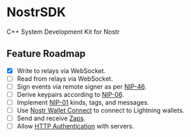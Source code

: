 # NostrSDK

C++ System Development Kit for Nostr

## Feature Roadmap

- [x] Write to relays via WebSocket.
- [ ] Read from relays via WebSocket.
- [ ] Sign events via remote signer as per [NIP-46](https://github.com/nostr-protocol/nips/blob/master/46.md).
- [ ] Derive keypairs according to [NIP-06](https://github.com/nostr-protocol/nips/blob/master/06.md).
- [ ] Implement [NIP-01](https://github.com/nostr-protocol/nips/blob/master/01.md) kinds, tags, and messages.
- [ ] Use [Nostr Wallet Connect](https://github.com/nostr-protocol/nips/blob/master/47.md) to connect to Lightning wallets.
- [ ] Send and receive [Zaps](https://github.com/nostr-protocol/nips/blob/master/57.md).
- [ ] Allow [HTTP Authentication](https://github.com/nostr-protocol/nips/blob/master/98.md) with servers.

